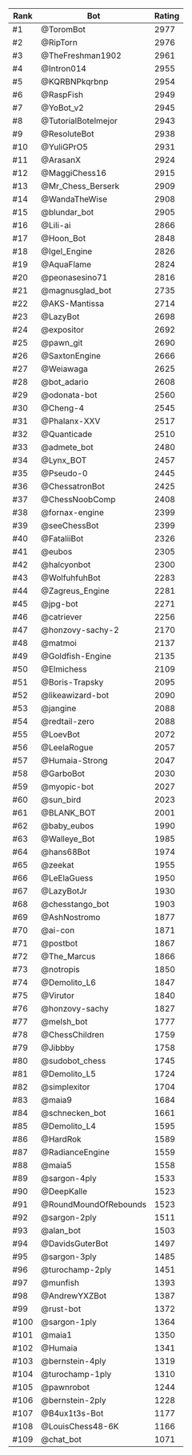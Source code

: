 Rank|Bot|Rating
---|---|---
#1|@ToromBot|2977
#2|@RipTorn|2976
#3|@TheFreshman1902|2961
#4|@Intron014|2955
#5|@KQRBNPkqrbnp|2954
#6|@RaspFish|2949
#7|@YoBot_v2|2945
#8|@TutorialBotelmejor|2943
#9|@ResoluteBot|2938
#10|@YuliGPrO5|2931
#11|@ArasanX|2924
#12|@MaggiChess16|2915
#13|@Mr_Chess_Berserk|2909
#14|@WandaTheWise|2908
#15|@blundar_bot|2905
#16|@Lili-ai|2866
#17|@Hoon_Bot|2848
#18|@Igel_Engine|2826
#19|@AquaFlame|2824
#20|@peonasesino71|2816
#21|@magnusglad_bot|2735
#22|@AKS-Mantissa|2714
#23|@LazyBot|2698
#24|@expositor|2692
#25|@pawn_git|2690
#26|@SaxtonEngine|2666
#27|@Weiawaga|2625
#28|@bot_adario|2608
#29|@odonata-bot|2560
#30|@Cheng-4|2545
#31|@Phalanx-XXV|2517
#32|@Quanticade|2510
#33|@admete_bot|2480
#34|@Lynx_BOT|2457
#35|@Pseudo-0|2445
#36|@ChessatronBot|2425
#37|@ChessNoobComp|2408
#38|@fornax-engine|2399
#39|@seeChessBot|2399
#40|@FataliiBot|2326
#41|@eubos|2305
#42|@halcyonbot|2300
#43|@WolfuhfuhBot|2283
#44|@Zagreus_Engine|2281
#45|@jpg-bot|2271
#46|@catriever|2256
#47|@honzovy-sachy-2|2170
#48|@matmoi|2137
#49|@Goldfish-Engine|2135
#50|@Elmichess|2109
#51|@Boris-Trapsky|2095
#52|@likeawizard-bot|2090
#53|@jangine|2088
#54|@redtail-zero|2088
#55|@LoevBot|2072
#56|@LeelaRogue|2057
#57|@Humaia-Strong|2047
#58|@GarboBot|2030
#59|@myopic-bot|2027
#60|@sun_bird|2023
#61|@BLANK_BOT|2001
#62|@baby_eubos|1990
#63|@Walleye_Bot|1985
#64|@hans68Bot|1974
#65|@zeekat|1955
#66|@LeElaGuess|1950
#67|@LazyBotJr|1930
#68|@chesstango_bot|1903
#69|@AshNostromo|1877
#70|@ai-con|1871
#71|@postbot|1867
#72|@The_Marcus|1866
#73|@notropis|1850
#74|@Demolito_L6|1847
#75|@Virutor|1840
#76|@honzovy-sachy|1827
#77|@melsh_bot|1777
#78|@ChessChildren|1759
#79|@Jibbby|1758
#80|@sudobot_chess|1745
#81|@Demolito_L5|1724
#82|@simplexitor|1704
#83|@maia9|1684
#84|@schnecken_bot|1661
#85|@Demolito_L4|1595
#86|@HardRok|1589
#87|@RadianceEngine|1559
#88|@maia5|1558
#89|@sargon-4ply|1533
#90|@DeepKalle|1523
#91|@RoundMoundOfRebounds|1523
#92|@sargon-2ply|1511
#93|@alan_bot|1503
#94|@DavidsGuterBot|1497
#95|@sargon-3ply|1485
#96|@turochamp-2ply|1451
#97|@munfish|1393
#98|@AndrewYXZBot|1387
#99|@rust-bot|1372
#100|@sargon-1ply|1364
#101|@maia1|1350
#102|@Humaia|1341
#103|@bernstein-4ply|1319
#104|@turochamp-1ply|1310
#105|@pawnrobot|1244
#106|@bernstein-2ply|1228
#107|@B4ux1t3s-Bot|1177
#108|@LouisChess48-6K|1166
#109|@chat_bot|1071
